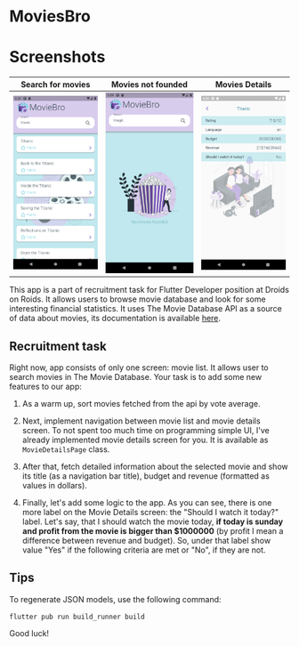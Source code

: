 # MoviesBro

# Screenshots
Search for movies          |  Movies not founded       | Movies Details
:-------------------------:|:-------------------------:|:-------------------------:
![](assets/screenshots/movies.png) | ![](assets/screenshots/not_founded.png) | ![](assets/screenshots/movie_details.png)



This app is a part of recruitment task for Flutter Developer position at Droids on Roids. It allows users to browse movie database and look for some
interesting financial statistics. It uses The Movie Database API as a source of data about movies, its documentation is
available [here](https://developers.themoviedb.org/3/getting-started/introduction).

## Recruitment task

Right now, app consists of only one screen: movie list. It allows user to search movies in The Movie Database. Your task is to add some new features
to our app:

1. As a warm up, sort movies fetched from the api by vote average.

2. Next, implement navigation between movie list and movie details screen. To not spent too much time on programming simple UI, I've already
   implemented movie details screen for you. It is available as `MovieDetailsPage` class.

3. After that, fetch detailed information about the selected movie and show its title (as a navigation bar title), budget and revenue (formatted as
   values in dollars).

4. Finally, let's add some logic to the app. As you can see, there is one more label on the Movie Details screen: the "Should I watch it today?"
   label. Let's say, that I should watch the movie today, **if today is sunday and profit from the movie is bigger than $1000000** (by profit I mean a
   difference between revenue and budget). So, under that label show value "Yes" if the following criteria are met or "No", if they are not.

## Tips

To regenerate JSON models, use the following command:

```
flutter pub run build_runner build
```

Good luck!
